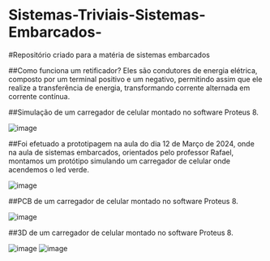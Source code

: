 # Sistemas-Triviais-Sistemas-Embarcados-

#Repositório criado para a matéria de sistemas embarcados

##Como funciona um retificador?
  Eles são condutores de energia elétrica, composto por um terminal positivo e um negativo, permitindo assim que ele realize a transferência de energia, transformando corrente alternada em corrente contínua.
  
##Simulação de um carregador de celular montado no software Proteus 8.

  ![image](https://github.com/GabrielCardoso18/Sistemas-Triviais-Sistemas-Embarcados-/assets/126261772/19ec1946-263b-4353-8666-9350008f0fc2)
  
##Foi efetuado a prototipagem na aula do dia 12 de Março de 2024, onde na aula de sistemas embarcados, orientados pelo professor Rafael, montamos um protótipo simulando um carregador de celular onde acendemos o led verde.

  ![image](https://github.com/GabrielCardoso18/Sistemas-Triviais-Sistemas-Embarcados-/assets/126261772/0c597892-8e56-4384-8482-95329c99b4db)
  
##PCB de um carregador de celular montado no software Proteus 8.

![image](https://github.com/GabrielCardoso18/Sistemas-Triviais-Sistemas-Embarcados-/assets/126261772/f7494fdf-6c62-40ab-9eee-e1f7a392c8e3)

##3D de um carregador de celular montado no software Proteus 8.

![image](https://github.com/GabrielCardoso18/Sistemas-Triviais-Sistemas-Embarcados-/assets/126261772/c2345c8d-efec-4213-a013-3286d4d4bb72)
![image](https://github.com/GabrielCardoso18/Sistemas-Triviais-Sistemas-Embarcados-/assets/126261772/e9f1d745-c8cd-4640-b023-4bd5a97e06ae)



